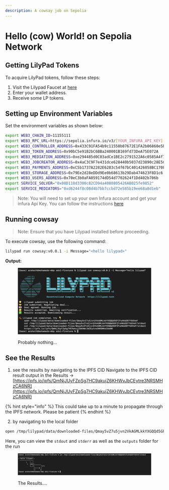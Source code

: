 ```yaml
---
description: A cowsay job on Sepolia
---
```

# Hello (cow) World! on Sepolia Network

## Getting LilyPad Tokens

To acquire LilyPad tokens, follow these steps:

1. Visit the Lilypad Faucet at [here](http://sepolia-faucet.lilypad.tech:8081/)
2. Enter your wallet address.
3. Receive some LP tokens.

## Setting up Environment Variables

Set the environment variables as shown below:

```bash
export WEB3_CHAIN_ID=11155111
export WEB3_RPC_URL=https://sepolia.infura.io/v3/[YOUR_INFURA_API_KEY]
export WEB3_CONTROLLER_ADDRESS=0x433C91FA54b9c11550b07672E1FA2b06860e5b05
export WEB3_TOKEN_ADDRESS=0x90bC5e91B2bC6BBa240001B169fd73DeA75E072A
export WEB3_MEDIATION_ADDRESS=0xe294485d0C03adCe1BE2c2791522A6c0585A4f7B
export WEB3_JOBCREATOR_ADDRESS=0x4aC3C9F7e431dce628440b5037d23890c28E5C3F
export WEB3_PAYMENTS_ADDRESS=0xC5b1737A2282E6283c54f67bC401426058BC170F
export WEB3_STORAGE_ADDRESS=0x79Ee2d28eDDd9Ee0b68613b29Dab474623F8D1c6
export WEB3_USERS_ADDRESS=0x70eC3b0aFA059174dD54d7702624f1Dd402b706b
export SERVICE_SOLVER="0x08D118d3300c82CD94a4080805426AB025fe9852"
export SERVICE_MEDIATORS="0xd6244f8c08d4b7bb7ccbd72e585b19ee68a8d1eb"
```

> Note: You will need to set up your own Infura account and get your infura Api Key. You can follow the instructions [here](https://docs.infura.io/getting-started)

## Running cowsay
>Note: Ensure that you have Lilypad installed before proceeding.

To execute cowsay, use the following command:

```bash
lilypad run cowsay:v0.0.1 -i Message="<hello lilypad>"
```

**Output:**
<figure><img src="../.gitbook/assets/cowsay_execution.png" alt=""><figcaption><p>Probably nothing...</p></figcaption></figure>

## See the Results <a href="#see-the-results" id="see-the-results"></a>

1. see the results by navigating to the IPFS CID
Navigate to the IPFS CID result output in the Results -> [https://ipfs.io/ipfs/QmNjJUyFZpSg7HC9akujZ6KHWvJbCEytre3NRSMHzCA6NR](https://ipfs.io/ipfs/QmNjJUyFZpSg7HC9akujZ6KHWvJbCEytre3NRSMHzCA6NR)

{% hint style="info" %}
This could take up to a minute to propagate through the IPFS network. Please be patient
{% endhint %}

2. by navigating to the local folder
```bash
open /tmp/lilypad/data/downloaded-files/Qmay5vZ7u5jvn2VkAGMLkkYXGQQd5GFZFuHkbDEFYb5VeF
```
Here, you can view the `stdout` and `stderr` as well as the `outputs` folder for the run
<figure><img src="../.gitbook/assets/cowsay_results.png" alt=""><figcaption><p>The Results....</p></figcaption></figure>
